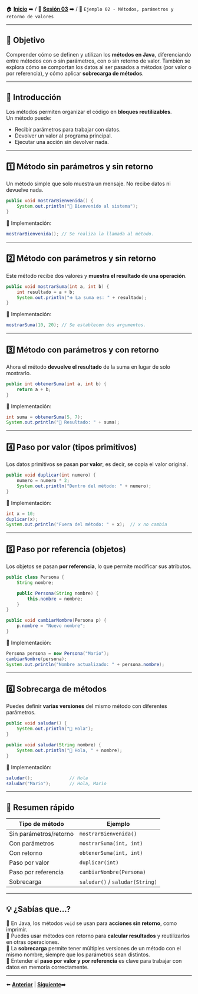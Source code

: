 🏠 [**Inicio**](../../Readme.md) ➡️ / 📖 [**Sesión 03**](../Readme.md) ➡️ / 📝 `Ejemplo 02 - Métodos, parámetros y retorno de valores`

---

## 🎯 Objetivo

Comprender cómo se definen y utilizan los **métodos en Java**, diferenciando entre métodos con o sin parámetros, con o sin retorno de valor. También se explora cómo se comportan los datos al ser pasados a métodos (por valor o por referencia), y cómo aplicar **sobrecarga de métodos**.

---

## 📖 Introducción

Los métodos permiten organizar el código en **bloques reutilizables**.  
Un método puede:

- Recibir parámetros para trabajar con datos.
- Devolver un valor al programa principal.
- Ejecutar una acción sin devolver nada.

---

## 1️⃣ Método sin parámetros y sin retorno

Un método simple que solo muestra un mensaje. No recibe datos ni devuelve nada.

```java
public void mostrarBienvenida() {
    System.out.println("👋 Bienvenido al sistema");
}
```

🧪 Implementación: 

```java
mostrarBienvenida(); // Se realiza la llamada al método. 
```

---

## 2️⃣ Método con parámetros y sin retorno

Este método recibe dos valores y **muestra el resultado de una operación**.

```java
public void mostrarSuma(int a, int b) {
    int resultado = a + b;
    System.out.println("➕ La suma es: " + resultado);
}
```

🧪 Implementación:

```java
mostrarSuma(10, 20); // Se establecen dos argumentos.
```

---

## 3️⃣ Método con parámetros y con retorno

Ahora el método **devuelve el resultado** de la suma en lugar de solo mostrarlo.

```java
public int obtenerSuma(int a, int b) {
    return a + b;
}
```

🧪 Implementación:

```java
int suma = obtenerSuma(5, 7);
System.out.println("🧮 Resultado: " + suma);
```

---

## 4️⃣ Paso por valor (tipos primitivos)

Los datos primitivos se pasan **por valor**, es decir, se copia el valor original.

```java
public void duplicar(int numero) {
    numero = numero * 2;
    System.out.println("Dentro del método: " + numero);
}
```

🧪 Implementación:

```java
int x = 10;
duplicar(x);
System.out.println("Fuera del método: " + x);  // x no cambia
```

---

## 5️⃣ Paso por referencia (objetos)

Los objetos se pasan **por referencia**, lo que permite modificar sus atributos.

```java
public class Persona {
    String nombre;

    public Persona(String nombre) {
        this.nombre = nombre;
    }
}
```

```java
public void cambiarNombre(Persona p) {
    p.nombre = "Nuevo nombre";
}
```

🧪 Implementación:

```java
Persona persona = new Persona("Mario");
cambiarNombre(persona);
System.out.println("Nombre actualizado: " + persona.nombre);
```

---

## 6️⃣ Sobrecarga de métodos

Puedes definir **varias versiones** del mismo método con diferentes parámetros.

```java
public void saludar() {
    System.out.println("👋 Hola");
}

public void saludar(String nombre) {
    System.out.println("👋 Hola, " + nombre);
}
```

🧪 Implementación:

```java
saludar();              // Hola
saludar("Mario");       // Hola, Mario
```

---

## 🧠 Resumen rápido

| Tipo de método         | Ejemplo                        |
|------------------------|--------------------------------|
| Sin parámetros/retorno | `mostrarBienvenida()`          |
| Con parámetros          | `mostrarSuma(int, int)`        |
| Con retorno             | `obtenerSuma(int, int)`        |
| Paso por valor          | `duplicar(int)`                |
| Paso por referencia     | `cambiarNombre(Persona)`       |
| Sobrecarga              | `saludar()` / `saludar(String)`|

---

## 💡 ¿Sabías que...?

🔹 En Java, los métodos `void` se usan para **acciones sin retorno**, como imprimir.  
🔹 Puedes usar métodos con retorno para **calcular resultados** y reutilizarlos en otras operaciones.  
🔹 La **sobrecarga** permite tener múltiples versiones de un método con el mismo nombre, siempre que los parámetros sean distintos.  
🔹 Entender el **paso por valor y por referencia** es clave para trabajar con datos en memoria correctamente.

---

⬅️ [**Anterior**](../Readme.md) | [**Siguiente**](../Reto-01/Readme.md)➡️  